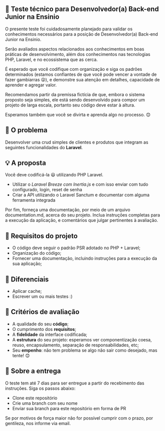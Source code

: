 ## :rocket: Teste técnico para Desenvolvedor(a) Back-end Junior na Ensinio

O presente teste foi cuidadosamente planejado para validar os conhecimentos necessários para a posição de Desenvolvedor(a) Back-end Junior na Ensinio.

Serão avaliados aspectos relacionados aos conhecimentos em boas práticas de desenvolvimento, além dos conhecimentos nas tecnologias PHP, Laravel, e no ecossistema que as cerca.

É esperado que você codifique com organização e siga os padrões determinados (estamos confiantes de que você pode vencer a vontade de fazer gambiarras :stuck_out_tongue_winking_eye:), e demonstre sua atenção em detalhes, capacidade de aprender e agregar valor.

Recomendamos partir da premissa fictícia de que, embora o sistema proposto seja simples, ele está sendo desenvolvido para compor um projeto de larga escala, portanto seu código deve estar à altura.

Esperamos também que você se divirta e aprenda algo no processo. :blush:

## :eyes: O problema

Desenvolver uma crud simples de clientes e produtos que integram as seguintes funcionalidades do **Laravel**.

## :bulb: A proposta

Você deve codificá-la :smiley: utilizando PHP Laravel.

- Utilizar o _Laravel Breeze com Inertia.js_ e com isso enviar com tudo configurado, login, reset de senha
- Criar a API utilizando o Laravel Sanctum e documentar com alguma ferramenta integrada

Por fim, forneça uma documentação, por meio de um arquivo documentation.md, acerca do seu projeto. Inclua instruções completas para a execução da aplicação, e comentários que julgar pertinentes à avaliação.

## :dart: Requisitos do projeto

- O código deve seguir o padrão PSR adotado no PHP + Laravel;
- Organização do código;
- Fornecer uma documentação, incluindo instruções para a execução da sua aplicação;

## :clap: Diferenciais

- Aplicar cache;
- Escrever um ou mais testes :)

## :page_facing_up: Critérios de avaliação

- A qualidade do seu **código**;
- O cumprimento dos **requisitos**;
- A **fidelidade** da interface codificada;
- A **estrutura** do seu projeto: esperamos ver componentização coesa, reuso, encapsulamento, separação de responsabilidades, etc;
- Seu **empenho**: não tem problema se algo não sair como desejado, mas tente! :blush:

## :email: Sobre a entrega

O teste tem até 7 dias para ser entregue a partir do recebimento das instruções.
Siga os passos abaixo:

- Clone este repositório
- Crie uma branch com seu nome
- Enviar sua branch para este repositório em forma de PR

Se por motivos de força maior não for possível cumprir com o prazo, por gentileza, nos informe via email.
